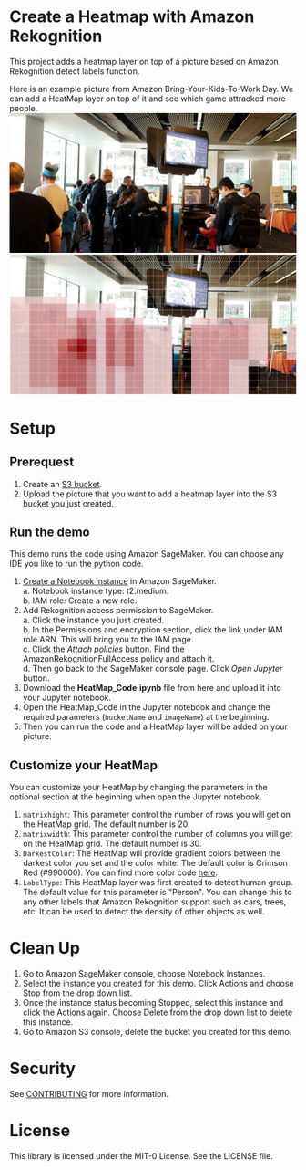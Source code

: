 # Create a Heatmap with Amazon Rekognition
This project adds a heatmap layer on top of a picture based on Amazon Rekognition detect labels function.

Here is an example picture from Amazon Bring-Your-Kids-To-Work Day. We can add a HeatMap layer on top of it and see which game attracked more people.
![Origianal Picture](https://github.com/aws-samples/amazon-rekognition-heatmap/blob/main/Kids_day.jpeg)  ![Add a HeatMap layer](https://github.com/aws-samples/amazon-rekognition-heatmap/blob/main/Kid_Day_Result.png)


# Setup
## Prerequest
1. Create an [S3 bucket](https://docs.aws.amazon.com/AmazonS3/latest/user-guide/create-bucket.html).   
2. Upload the picture that you want to add a heatmap layer into the S3 bucket you just created. 

## Run the demo
This demo runs the code using Amazon SageMaker. You can choose any IDE you like to run the python code. 
1. [Create a Notebook instance](https://docs.aws.amazon.com/sagemaker/latest/dg/howitworks-create-ws.html) in Amazon SageMaker.   
  a. Notebook instance type: t2.medium.    
  b. IAM role: Create a new role.    
2. Add Rekognition access permission to SageMaker.  
  a. Click the instance you just created.       
  b. In the Permissions and encryption section, click the link under IAM role ARN. This will bring you to the IAM page.    
  c. Click the *Attach policies* button. Find the AmazonRekognitionFullAccess policy and attach it.    
  d. Then go back to the SageMaker console page. Click *Open Jupyter* button.        
3. Download the **HeatMap_Code.ipynb** file from here and upload it into your Jupyter notebook.
4. Open the HeatMap_Code in the Jupyter notebook and change the required parameters (```bucketName``` and ```imageName```) at the beginning.  
5. Then you can run the code and a HeatMap layer will be added on your picture.  

## Customize your HeatMap
You can customize your HeatMap by changing the parameters in the optional section at the beginning when open the Jupyter notebook.
1. ```matrixhight```: This parameter control the number of rows you will get on the HeatMap grid. The default number is 20.
2. ```matrixwidth```: This parameter control the number of columns you will get on the HeatMap grid. The default number is 30.
3. ```DarkestColor```: The HeatMap will provide gradient colors between the darkest color you set and the color white. The default color is Crimson Red (#990000). You can find more color code [here](https://htmlcolorcodes.com/).
4. ```LabelType```: This HeatMap layer was first created to detect human group. The default value for this parameter is "Person". You can change this to any other labels that Amazon Rekognition support such as cars, trees, etc. It can be used to detect the density of other objects as well.

# Clean Up
1. Go to Amazon SageMaker console, choose Notebook Instances.  
2. Select the instance you created for this demo. Click Actions and choose Stop from the drop down list.  
3. Once the instance status becoming Stopped, select this instance and click the Actions again. Choose Delete from the drop down list to delete this instance.   
4. Go to Amazon S3 console, delete the bucket you created for this demo.    

# Security

See [CONTRIBUTING](CONTRIBUTING.md#security-issue-notifications) for more information.

# License

This library is licensed under the MIT-0 License. See the LICENSE file.

